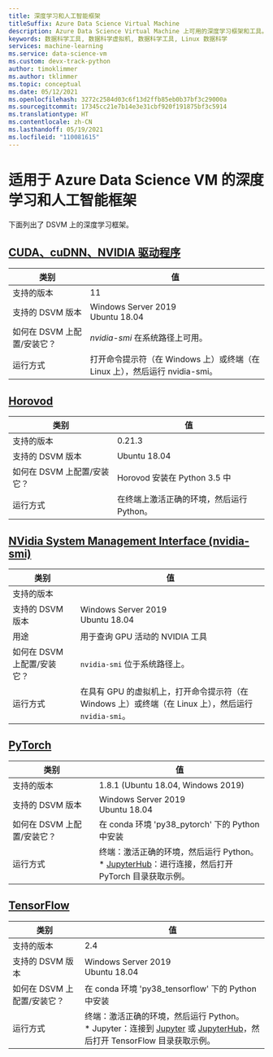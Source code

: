 ```yaml
---
title: 深度学习和人工智能框架
titleSuffix: Azure Data Science Virtual Machine
description: Azure Data Science Virtual Machine 上可用的深度学习框架和工具。
keywords: 数据科学工具, 数据科学虚拟机, 数据科学工具, Linux 数据科学
services: machine-learning
ms.service: data-science-vm
ms.custom: devx-track-python
author: timoklimmer
ms.author: tklimmer
ms.topic: conceptual
ms.date: 05/12/2021
ms.openlocfilehash: 3272c2584d03c6f13d2ffb85eb0b37bf3c29000a
ms.sourcegitcommit: 17345cc21e7b14e3e31cbf920f191875bf3c5914
ms.translationtype: HT
ms.contentlocale: zh-CN
ms.lasthandoff: 05/19/2021
ms.locfileid: "110081615"
---
```

# <a name="deep-learning-and-ai-frameworks-for-the-azure-data-science-vm"></a>适用于 Azure Data Science VM 的深度学习和人工智能框架
下面列出了 DSVM 上的深度学习框架。


## <a name="cuda-cudnn-nvidia-driver"></a>[CUDA、cuDNN、NVIDIA 驱动程序](https://developer.nvidia.com/cuda-toolkit)

| 类别 | 值 |
|--|--|
| 支持的版本 | 11 |
| 支持的 DSVM 版本 | Windows Server 2019<br>Ubuntu 18.04 |
| 如何在 DSVM 上配置/安装它？ | _nvidia-smi_ 在系统路径上可用。 |
| 运行方式 | 打开命令提示符（在 Windows 上）或终端（在 Linux 上），然后运行 nvidia-smi。 |
## <a name="horovod"></a>[Horovod](https://github.com/uber/horovod)

| 类别 | 值 |
| ------------- | ------------- |
| 支持的版本 | 0.21.3|
| 支持的 DSVM 版本      | Ubuntu 18.04 |
| 如何在 DSVM 上配置/安装它？  | Horovod 安装在 Python 3.5 中 |
| 运行方式      | 在终端上激活正确的环境，然后运行 Python。 |


## <a name="nvidia-system-management-interface-nvidia-smi"></a>[NVidia System Management Interface (nvidia-smi)](https://developer.nvidia.com/nvidia-system-management-interface)

| 类别 | 值 |
|--|--|
| 支持的版本 |  |
| 支持的 DSVM 版本 | Windows Server 2019<br>Ubuntu 18.04 |
| 用途 | 用于查询 GPU 活动的 NVIDIA 工具 |
| 如何在 DSVM 上配置/安装它？ | `nvidia-smi` 位于系统路径上。 |
| 运行方式 | 在具有 GPU 的虚拟机上，打开命令提示符（在 Windows 上）或终端（在 Linux 上），然后运行 `nvidia-smi`。 |

## <a name="pytorch"></a>[PyTorch](https://pytorch.org/)

| 类别 | 值 |
|--|--|
| 支持的版本 | 1.8.1 (Ubuntu 18.04, Windows 2019) |
| 支持的 DSVM 版本 | Windows Server 2019<br>Ubuntu 18.04 |
| 如何在 DSVM 上配置/安装它？ | 在 conda 环境 'py38_pytorch' 下的 Python 中安装 |
| 运行方式 | 终端：激活正确的环境，然后运行 Python。<br/>* [JupyterHub](dsvm-ubuntu-intro.md#how-to-access-the-ubuntu-data-science-virtual-machine)：进行连接，然后打开 PyTorch 目录获取示例。 |

## <a name="tensorflow"></a>[TensorFlow](https://www.tensorflow.org/)

| 类别 | 值 |
|--|--|
| 支持的版本 | 2.4 |
| 支持的 DSVM 版本 | Windows Server 2019<br>Ubuntu 18.04 |
| 如何在 DSVM 上配置/安装它？ | 在 conda 环境 'py38_tensorflow' 下的 Python 中安装 |
| 运行方式 | 终端：激活正确的环境，然后运行 Python。 <br/> * Jupyter：连接到 [Jupyter](provision-vm.md) 或 [JupyterHub](dsvm-ubuntu-intro.md#how-to-access-the-ubuntu-data-science-virtual-machine)，然后打开 TensorFlow 目录获取示例。 |
